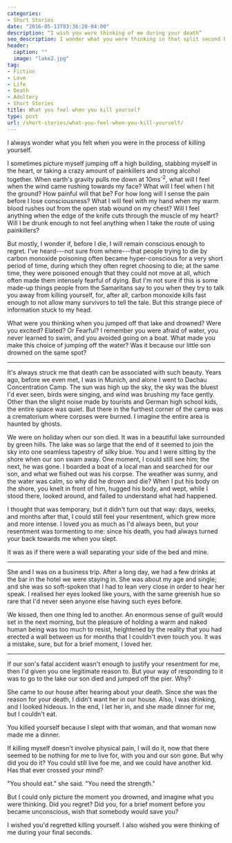 ```yaml
---
categories:
- Short Stories
date: "2016-05-13T03:36:20-04:00"
description: “I wish you were thinking of me during your death”
seo_description: I wonder what you were thinking in that split second before you became unconscious. I wish you were thinking of me.
header:
  caption: ""
  image: "lake2.jpg"
tag:
- Fiction
- Love
- Life
- Death
- Adultery
- Short Stories
title: What you feel when you kill yourself
type: post
url: /short-stories/what-you-feel-when-you-kill-yourself/
---
```

I always wonder what you felt when you were in the process of killing yourself.

I sometimes picture myself jumping off a high building, stabbing myself in the heart, or taking a crazy amount of painkillers and strong alcohol together. When earth's gravity pulls me down at 10ms<sup>-2</sup>, what will I feel when the wind came rushing towards my face? What will I feel when I hit the ground? How painful will that be? For how long will I sense the pain before I lose consciousness? What I will feel with my hand when my warm blood rushes out from the open stab wound on my chest? Will I feel anything when the edge of the knife cuts through the muscle of my heart? Will I be drunk enough to not feel anything when I take the route of using painkillers?

But mostly, I wonder if, before I die, I will remain conscious enough to regret. I've heard---not sure from where---that people trying to die by carbon monoxide poisoning often became hyper-conscious for a very short period of time, during which they often regret choosing to die; at the same time, they were poisoned enough that they could not move at all, which often made them intensely fearful of dying. But I'm not sure if this is some made-up things people from the Samaritans say to you when they try to talk you away from killing yourself, for, after all, carbon monoxide kills fast enough to not allow many survivors to tell the tale. But this strange piece of information stuck to my head.

What were you thinking when you jumped off that lake and drowned? Were you excited? Elated? Or Fearful? I remember you were afraid of water, you never learned to swim, and you avoided going on a boat. What made you make this choice of jumping off the water? Was it because our little son drowned on the same spot?

***

It's always struck me that death can be associated with such beauty. Years ago, before we even met, I was in Munich, and alone I went to Dachau Concentration Camp. The sun was high up the sky, the sky was the bluest I'd ever seen, birds were singing, and wind was brushing my face gently. Other than the slight noise made by tourists and German high school kids, the entire space was quiet. But there in the furthest corner of the camp was a crematorium where corpses were burned. I imagine the entire area is haunted by ghosts.

We were on holiday when our son died. It was in a beautiful lake surrounded by green hills. The lake was so large that the end of it seemed to join the sky into one seamless tapestry of silky blue. You and I were sitting by the shore when our son swam away. One moment, I could still see him; the next, he was gone. I boarded a boat of a local man and searched for our son, and what we fished out was his corpse. The weather was sunny, and the water was calm, so why did he drown and die? When I put his body on the shore, you knelt in front of him, hugged his body, and wept, while I stood there, looked around, and failed to understand what had happened.

I thought that was temporary, but it didn't turn out that way: days, weeks, and months after that, I could still feel your resentment, which grew more and more intense. I loved you as much as I'd always been, but your resentment was tormenting to me: since his death, you had always turned your back towards me when you slept.

It was as if there were a wall separating your side of the bed and mine.

***

She and I was on a business trip. After a long day, we had a few drinks at the bar in the hotel we were staying in. She was about my age and single; and she was so soft-spoken that I had to lean very close in order to hear her speak. I realised her eyes looked like yours, with the same greenish hue so rare that I'd never seen anyone else having such eyes before.

We kissed, then one thing led to another. An enormous sense of guilt would set in the next morning, but the pleasure of holding a warm and naked human being was too much to resist, heightened by the reality that you had erected a wall between us for months that I couldn't even touch you. It was a mistake, sure, but for a brief moment, I loved her.

***

If our son's fatal accident wasn't enough to justify your resentment for me, then I'd given you one legitimate reason to. But your way of responding to it was to go to the lake our son died and jumped off the pier. Why?

She came to our house after hearing about your death. Since she was the reason for your death, I didn't want her in our house. Also, I was drinking, and I looked hideous. In the end, I let her in, and she made dinner for me, but I couldn't eat.

You killed yourself because I slept with that woman, and that woman now made me a dinner.

If killing myself doesn't involve physical pain, I will do it, now that there seemed to be nothing for me to live for, with you and our son gone. But why did you do it? You could still live foe me, and we could have another kid. Has that ever crossed your mind?

"You should eat." she said. "You need the strength."

But I could only picture the moment you drowned, and imagine what you were thinking. Did you regret? Did you, for a brief moment before you became unconscious, wish that somebody would save you?

I wished you'd regretted killing yourself. I also wished you were thinking of me during your final seconds.
